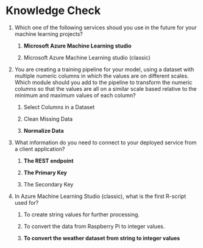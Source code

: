 # Knowledge Check

1. Which one of the following services shoud you use in the future for your machine learning projects?

    1. **Microsoft Azure Machine Learning studio**
  
    1. Microsoft Azure Machine Learning studio (classic)

1. You are creating a training pipeline for your model, using a dataset with multiple numeric columns in which the values are on different scales. Which module should you add to the pipeline to transform the numeric columns so that the values are all on a similar scale based relative to the minimum and maximum values of each column?

    1. Select Columns in a Dataset

    1. Clean Missing Data

    1. **Normalize Data**

1. What information do you need to connect to your deployed service from a client application?

    1. **The REST endpoint**

    1. **The Primary Key**

    1. The Secondary Key

1. In Azure Machine Learning Studio (classic), what is the first R-script used for?

    1. To create string values for further processing.

    1. To convert the data from Raspberry Pi to integer values.

    1. **To convert the weather dataset from string to integer values**
